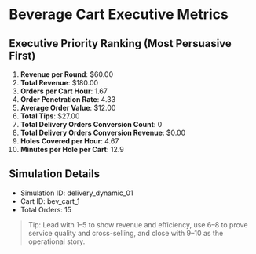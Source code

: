# Beverage Cart Executive Metrics

## Executive Priority Ranking (Most Persuasive First)
1. **Revenue per Round**: $60.00
2. **Total Revenue**: $180.00
3. **Orders per Cart Hour**: 1.67
4. **Order Penetration Rate**: 4.33
5. **Average Order Value**: $12.00
6. **Total Tips**: $27.00
7. **Total Delivery Orders Conversion Count**: 0
8. **Total Delivery Orders Conversion Revenue**: $0.00
9. **Holes Covered per Hour**: 4.67
10. **Minutes per Hole per Cart**: 12.9

## Simulation Details
- Simulation ID: delivery_dynamic_01
- Cart ID: bev_cart_1
- Total Orders: 15

> Tip: Lead with 1–5 to show revenue and efficiency, use 6–8 to prove service quality and cross-selling, and close with 9–10 as the operational story.
